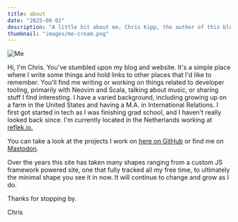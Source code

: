 ```yaml
---
title: about
date: "2025-08-02"
description: "A little bit about me, Chris Kipp, the author of this blog."
thumbnail: "images/me-cream.png"
---
```


![Me](images/me.jpg)

Hi, I'm Chris. You've stumbled upon my blog and website. It's a simple place
where I write some things and hold links to other places that I'd like to
remember. You'll find me writing or working on things related to developer
tooling, primarily with Neovim and Scala, talking about music, or sharing stuff
I find interesting. I have a varied background, including growing up on a farm
in the United States and having a M.A. in International Relations. I first got
started in tech as I was finishing grad school, and I haven't really looked back since.
I'm currently located in the Netherlands working at [reflek.io.](https://www.reflek.io/)

You can take a look at the projects I work on [here on GitHub](https://github.com/ckipp01) or find me on [Mastodon](https://hachyderm.io/@ckipp). 

Over the years this site has taken many shapes ranging from a custom JS
framework powered site, one that fully tracked all my free time, to ultimately
the minimal shape you see it in now. It will continue to change and grow as I do.

Thanks for stopping by.

Chris